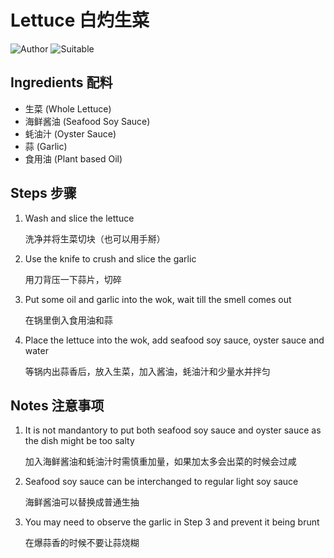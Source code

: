# Lettuce 白灼生菜

![Author](https://img.shields.io/badge/Author-wwdpm__b1owcar-blueviolet)
![Suitable](https://img.shields.io/badge/Suitable%20For-2--4%20People-brightgreen)

## Ingredients 配料

- 生菜 (Whole Lettuce)
- 海鲜酱油 (Seafood Soy Sauce)
- 蚝油汁 (Oyster Sauce)
- 蒜 (Garlic)
- 食用油 (Plant based Oil)

## Steps 步骤

1.  Wash and slice the lettuce

    洗净并将生菜切块（也可以用手掰）

2.  Use the knife to crush and slice the garlic

    用刀背压一下蒜片，切碎

3.  Put some oil and garlic into the wok, wait till the smell comes out

    在锅里倒入食用油和蒜

4.  Place the lettuce into the wok, add seafood soy sauce, oyster sauce and water
    
    等锅内出蒜香后，放入生菜，加入酱油，蚝油汁和少量水并拌匀

## Notes 注意事项

1.  It is not mandantory to put both seafood soy sauce and oyster sauce as the dish might be too salty
    
    加入海鲜酱油和蚝油汁时需慎重加量，如果加太多会出菜的时候会过咸

2.  Seafood soy sauce can be interchanged to regular light soy sauce
    
    海鲜酱油可以替换成普通生抽

3.  You may need to observe the garlic in Step 3 and prevent it being brunt
    
    在爆蒜香的时候不要让蒜烧糊
